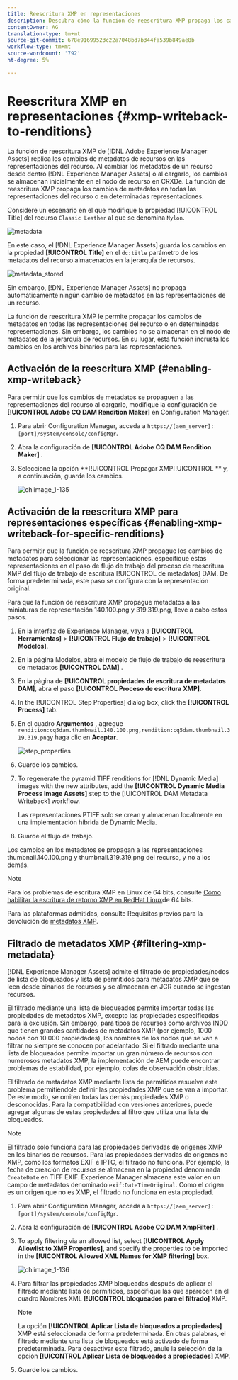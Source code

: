 ```yaml
---
title: Reescritura XMP en representaciones
description: Descubra cómo la función de reescritura XMP propaga los cambios de metadatos de un recurso en todas las representaciones del recurso o en determinadas representaciones.
contentOwner: AG
translation-type: tm+mt
source-git-commit: 678e91699523c22a7048bd7b344fa539b849ae8b
workflow-type: tm+mt
source-wordcount: '792'
ht-degree: 5%

---
```



# Reescritura XMP en representaciones {#xmp-writeback-to-renditions}

La función de reescritura XMP de [!DNL Adobe Experience Manager Assets] replica los cambios de metadatos de recursos en las representaciones del recurso. Al cambiar los metadatos de un recurso desde dentro [!DNL Experience Manager Assets] o al cargarlo, los cambios se almacenan inicialmente en el nodo de recurso en CRXDe. La función de reescritura XMP propaga los cambios de metadatos en todas las representaciones del recurso o en determinadas representaciones.

Considere un escenario en el que modifique la propiedad [!UICONTROL Title] del recurso `Classic Leather` al que se denomina `Nylon`.

![metadata](assets/metadata.png)

En este caso, el [!DNL Experience Manager Assets] guarda los cambios en la propiedad **[!UICONTROL Title]** en el `dc:title` parámetro de los metadatos del recurso almacenados en la jerarquía de recursos.

![metadata_stored](assets/metadata_stored.png)

Sin embargo, [!DNL Experience Manager Assets] no propaga automáticamente ningún cambio de metadatos en las representaciones de un recurso.

La función de reescritura XMP le permite propagar los cambios de metadatos en todas las representaciones del recurso o en determinadas representaciones. Sin embargo, los cambios no se almacenan en el nodo de metadatos de la jerarquía de recursos. En su lugar, esta función incrusta los cambios en los archivos binarios para las representaciones.

## Activación de la reescritura XMP {#enabling-xmp-writeback}

Para permitir que los cambios de metadatos se propaguen a las representaciones del recurso al cargarlo, modifique la configuración de **[!UICONTROL Adobe CQ DAM Rendition Maker]** en Configuration Manager.

1. Para abrir Configuration Manager, acceda a `https://[aem_server]:[port]/system/console/configMgr`.
1. Abra la configuración de **[!UICONTROL Adobe CQ DAM Rendition Maker]** .
1. Seleccione la opción **[!UICONTROL Propagar XMP[!UICONTROL ** y, a continuación, guarde los cambios.

   ![chlimage_1-135](assets/chlimage_1-346.png)

## Activación de la reescritura XMP para representaciones específicas {#enabling-xmp-writeback-for-specific-renditions}

Para permitir que la función de reescritura XMP propague los cambios de metadatos para seleccionar las representaciones, especifique estas representaciones en el paso de flujo de trabajo del proceso de reescritura XMP del flujo de trabajo de escritura [!UICONTROL de metadatos] DAM. De forma predeterminada, este paso se configura con la representación original.

Para que la función de reescritura XMP propague metadatos a las miniaturas de representación 140.100.png y 319.319.png, lleve a cabo estos pasos.

1. En la interfaz de Experience Manager, vaya a **[!UICONTROL Herramientas]** > **[!UICONTROL Flujo de trabajo]** > **[!UICONTROL Modelos]**.
1. En la página Modelos, abra el modelo de flujo de trabajo de reescritura de metadatos **[!UICONTROL DAM]** .
1. En la página de **[!UICONTROL propiedades de escritura de metadatos DAM]**, abra el paso **[!UICONTROL Proceso de escritura XMP]**.
1. In the [!UICONTROL Step Properties] dialog box, click the **[!UICONTROL Process]** tab.
1. En el cuadro **Argumentos** , agregue `rendition:cq5dam.thumbnail.140.100.png,rendition:cq5dam.thumbnail.319.319.png`y haga clic en **Aceptar**.

   ![step_properties](assets/step_properties.png)

1. Guarde los cambios.
1. To regenerate the pyramid TIFF renditions for [!DNL Dynamic Media] images with the new attributes, add the **[!UICONTROL Dynamic Media Process Image Assets]** step to the [!UICONTROL DAM Metadata Writeback] workflow.

   Las representaciones PTIFF solo se crean y almacenan localmente en una implementación híbrida de Dynamic Media.

1. Guarde el flujo de trabajo.

Los cambios en los metadatos se propagan a las representaciones thumbnail.140.100.png y thumbnail.319.319.png del recurso, y no a los demás.

>[!NOTE]
>
>Para los problemas de escritura XMP en Linux de 64 bits, consulte [Cómo habilitar la escritura de retorno XMP en RedHat Linux](https://helpx.adobe.com/experience-manager/kb/enable-xmp-write-back-64-bit-redhat.html)de 64 bits.
>
>Para las plataformas admitidas, consulte Requisitos previos para la devolución de [metadatos XMP](/help/sites-deploying/technical-requirements.md#requirements-for-aem-assets-xmp-metadata-write-back).

## Filtrado de metadatos XMP {#filtering-xmp-metadata}

[!DNL Experience Manager Assets] admite el filtrado de propiedades/nodos de lista de bloqueados y lista de permitidos para metadatos XMP que se leen desde binarios de recursos y se almacenan en JCR cuando se ingestan recursos.

El filtrado mediante una lista de bloqueados permite importar todas las propiedades de metadatos XMP, excepto las propiedades especificadas para la exclusión. Sin embargo, para tipos de recursos como archivos INDD que tienen grandes cantidades de metadatos XMP (por ejemplo, 1000 nodos con 10.000 propiedades), los nombres de los nodos que se van a filtrar no siempre se conocen por adelantado. Si el filtrado mediante una lista de bloqueados permite importar un gran número de recursos con numerosos metadatos XMP, la implementación de AEM puede encontrar problemas de estabilidad, por ejemplo, colas de observación obstruidas.

El filtrado de metadatos XMP mediante lista de permitidos resuelve este problema permitiéndole definir las propiedades XMP que se van a importar. De este modo, se omiten todas las demás propiedades XMP o desconocidas. Para la compatibilidad con versiones anteriores, puede agregar algunas de estas propiedades al filtro que utiliza una lista de bloqueados.

>[!NOTE]
>
>El filtrado solo funciona para las propiedades derivadas de orígenes XMP en los binarios de recursos. Para las propiedades derivadas de orígenes no XMP, como los formatos EXIF e IPTC, el filtrado no funciona. Por ejemplo, la fecha de creación de recursos se almacena en la propiedad denominada `CreateDate` en TIFF EXIF. Experience Manager almacena este valor en un campo de metadatos denominado `exif:DateTimeOriginal`. Como el origen es un origen que no es XMP, el filtrado no funciona en esta propiedad.

1. Para abrir Configuration Manager, acceda a `https://[aem_server]:[port]/system/console/configMgr`.
1. Abra la configuración de **[!UICONTROL Adobe CQ DAM XmpFilter]** .
1. To apply filtering via an allowed list, select **[!UICONTROL Apply Allowlist to XMP Properties]**, and specify the properties to be imported in the **[!UICONTROL Allowed XML Names for XMP filtering]** box.

   ![chlimage_1-136](assets/chlimage_1-347.png)

1. Para filtrar las propiedades XMP bloqueadas después de aplicar el filtrado mediante lista de permitidos, especifique las que aparecen en el cuadro Nombres XML **[!UICONTROL bloqueados para el filtrado]** XMP.

   >[!NOTE]
   >
   >La opción **[!UICONTROL Aplicar Lista de bloqueados a propiedades]** XMP está seleccionada de forma predeterminada. En otras palabras, el filtrado mediante una lista de bloqueados está activado de forma predeterminada. Para desactivar este filtrado, anule la selección de la opción **[!UICONTROL Aplicar Lista de bloqueados a propiedades]** XMP.

1. Guarde los cambios.
